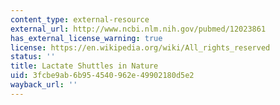 ```yaml
---
content_type: external-resource
external_url: http://www.ncbi.nlm.nih.gov/pubmed/12023861
has_external_license_warning: true
license: https://en.wikipedia.org/wiki/All_rights_reserved
status: ''
title: Lactate Shuttles in Nature
uid: 3fcbe9ab-6b95-4540-962e-49902180d5e2
wayback_url: ''
---
```

